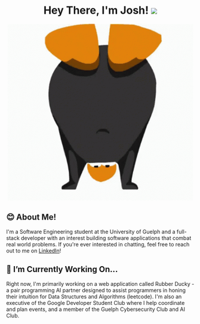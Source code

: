 <h1 align="center">Hey There, I'm Josh! <img src="https://media.giphy.com/media/hvRJCLFzcasrR4ia7z/giphy.gif" width="40"></h1>

<p align="center">
  <img src="./assets/club-penguin-breakdance.gif" alt="Club Penguin Dance" />
</p>


## 😊 About Me! 
I'm a Software Engineering student at the University of Guelph and a full-stack developer with an interest building software applications that combat real world problems. If you're ever interested in chatting, feel free to reach out to me on [LinkedIn](https://www.linkedin.com/in/joshua-choong-36677a209/)!

## 🌱 I’m Currently Working On...
Right now, I'm primarily working on a web application called Rubber Ducky - a pair programming AI partner designed to assist programmers in honing their intuition for Data Structures and Algorithms (leetcode). I'm also an executive of the Google Developer Student Club where I help coordinate and plan events, and a member of the Guelph Cybersecurity Club and AI Club. 
